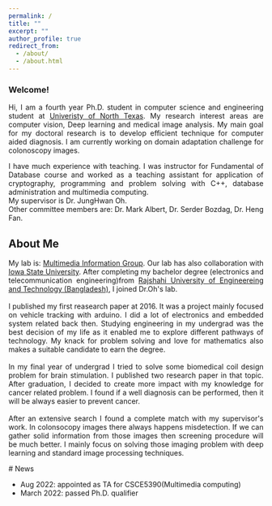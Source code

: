 ```yaml
---
permalink: /
title: ""
excerpt: ""
author_profile: true
redirect_from: 
  - /about/
  - /about.html
---
```

### Welcome!
<p align="justify">
Hi, I am a fourth year Ph.D. student in computer science and engineering student at <a href="https://www.unt.edu" target="_blank"> Univeristy of North Texas</a>. My research interest areas are computer vision, Deep learning and medical image analysis. My main goal for my doctoral research is to develop efficient technique for computer aided diagnosis. I am currently working on domain adaptation challenge for colonoscopy images.
</p>
<p align="justify">
I have much experience with teaching. I was instructor for Fundamental of Database course and worked as a teaching assistant for application of cryptography, programming and problem solving with C++, database administration and multimedia computing.
<br>My supervisor is Dr. JungHwan Oh.
<br> Other committee members are:
Dr. Mark Albert, Dr. Serder Bozdag, Dr. Heng Fan.
</p>

## About Me
<p align="justify">
My lab is: <a href="http://www.cse.unt.edu/~jhoh/" target="_blank">Multimedia Information Group</a>.
Our lab has also collaboration with <a href="https://www.cs.iastate.edu//" target="_blank">Iowa State University</a>.
After completing my bachelor degree (electronics and telecommunication engineering)from <a href="https://www.ruet.ac.bd/" target="_blank"> Rajshahi University of Engineereing and Technology (Bangladesh)</a>, I joined Dr.Oh's lab.
<br>
<br>
I published my first reasearch paper at 2016. It was a project mainly focused on vehicle tracking with arduino. I did a lot of electronics and embedded system related back then. Studying engineering in my undergrad was the best decision of my life  as it enabled me to explore different pathways of technology. My knack for problem solving and love for mathematics also makes a suitable candidate to earn the degree. 
<br>
<br>
In my final year of undergrad I tried to solve some biomedical coil design problem for brain stimulation. I published two  research paper in that topic. After graduation, I decided to create more impact with my knowledge for cancer related problem. I found if a well diagnosis can be performed, then it will be always easier to prevent cancer.
<br>
<br>
After an extensive search I found a complete match with my supervisor's work. In colonsocopy images there always happens misdetection. If we can gather solid information from those images then screening procedure will be much better. I mainly focus on solving those imaging problem with deep learning and standard image processing techniques.
</p>
# News 

- Aug 2022: appointed as TA for CSCE5390(Multimedia computing)
- March 2022: passed Ph.D. qualifier
